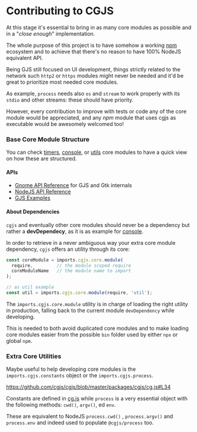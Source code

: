 # Contributing to CGJS

At this stage it's essential to bring in as many core modules as possible and in a "_close enough_" implementation.

The whole purpose of this project is to have somehow a working [npm](https://www.npmjs.com) ecosystem
and to achieve that there's no reason to have 100% NodeJS equivalent API.

Being GJS still focused on UI development, things strictly related to the network such `http2` or `https` modules might never be needed and it'd be great to prioritize most needed core modules.

As example, `process` needs also `os` and `stream` to work properly with its `stdio` and other streams: these should have priority.

However, every contribution to improve with tests or code any of the core module would be appreciated, and any _npm_ module that uses cgjs as executable would be awesomely welcomed too!

### Base Core Module Structure

You can check [timers](https://github.com/cgjs/cgjs/tree/master/packages/timers), [console](https://github.com/cgjs/cgjs/tree/master/packages/console), or [utils](https://github.com/cgjs/cgjs/tree/master/packages/utils) core modules to have a quick view on how these are structured.

#### APIs

  * [Gnome API Reference](https://developer.gnome.org/references) for GJS and Gtk internals
  * [NodeJS API Reference](https://nodejs.org/api/documentation.html)
  * [GJS Examples](https://github.com/optimisme/gjs-examples)

#### About Dependencies
 `cgjs` and eventually other core modules should never be a dependency but rather a **devDependecy**, as it is as example for [console](https://github.com/cgjs/cgjs/blob/master/packages/console/package.json#L25).

 In order to retrieve in a never ambiguous way your extra core module dependency, `cgjs` offers an utility through its core:

 ```js
 const coreModule = imports.cgjs.core.module(
   require,         // the module scoped require
   coreModuleName   // the module name to import
);

// as util example
const util = imports.cgjs.core.module(require, 'util');
```

The `imports.cgjs.core.module` utility is in charge of loading the right utility in production, falling back to the current module `devDependency` while developing.

This is needed to both avoid duplicated core modules and to make loading core modules easier from the possible `bin` folder used by either `npx` or global `npm`.

### Extra Core Utilities

Maybe useful to help developing core modules is the `imports.cgjs.constants` object or the `imports.cgjs.process`.

https://github.com/cgjs/cgjs/blob/master/packages/cgjs/cg.js#L34

Constants are defined in [cg.js](https://github.com/cgjs/cgjs/blob/master/packages/cgjs/cg.js#L34) while `process` is a very essential
object with the following methods: `cwd()`, `argv()`, ed `env`.

These are equivalent to NodeJS `process.cwd()` , `process.argv()` and `process.env` and indeed used to populate `@cgjs/process` too.